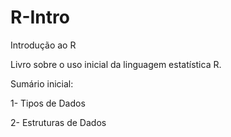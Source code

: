 # R-Intro
Introdução ao R

Livro sobre o uso inicial da linguagem estatística R.

Sumário inicial:

1- Tipos de Dados

2- Estruturas de Dados
